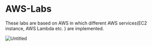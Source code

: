# AWS-Labs
These labs are based on AWS in which different AWS services(EC2 instance, AWS Lambda etc. ) are implemented.

![Untitled](https://user-images.githubusercontent.com/72769273/120550245-94a75c80-c3c2-11eb-8c72-4b0e874189f2.png)

